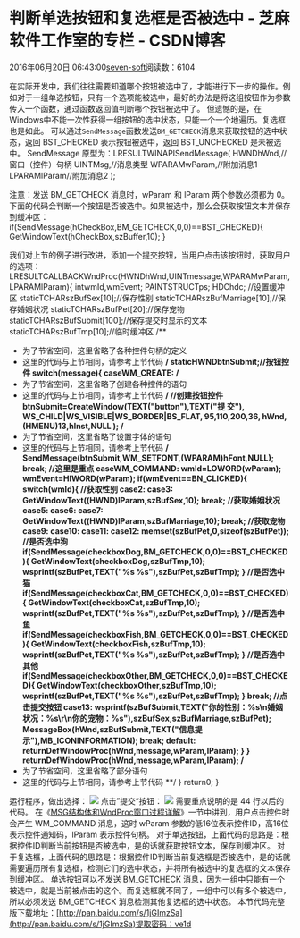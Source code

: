 
# 判断单选按钮和复选框是否被选中 -  芝麻软件工作室的专栏 - CSDN博客


2016年06月20日 06:43:00[seven-soft](https://me.csdn.net/softn)阅读数：6104


在实际开发中，我们往往需要知道哪个按钮被选中了，才能进行下一步的操作。例如对于一组单选按钮，只有一个选项能被选中，最好的办法是将这组按钮作为参数传入一个函数，通过函数返回值判断哪个按钮被选中了。
但遗憾的是，在Windows中不能一次性获得一组按钮的选中状态，只能一个一个地遍历。复选框也是如此。
可以通过`SendMessage`函数发送`BM_GETCHECK`消息来获取按钮的选中状态，返回 BST_CHECKED
 表示按钮被选中，返回 BST_UNCHECKED 是未被选中。
SendMessage 原型为：LRESULTWINAPISendMessage(
HWNDhWnd,//窗口（控件）句柄
UINTMsg,//消息类型
WPARAMwParam,//附加消息1
LPARAMlParam//附加消息2
);

注意：发送 BM_GETCHECK 消息时，wParam 和 lParam 两个参数必须都为 0。
下面的代码会判断一个按钮是否被选中。如果被选中，那么会获取按钮文本并保存到缓冲区：if(SendMessage(hCheckBox,BM_GETCHECK,0,0)==BST_CHECKED){
GetWindowText(hCheckBox,szBuffer,10);
}

我们对上节的例子进行改进，添加一个提交按钮，当用户点击该按钮时，获取用户的选项：LRESULTCALLBACKWndProc(HWNDhWnd,UINTmessage,WPARAMwParam,LPARAMlParam){
intwmId,wmEvent;
PAINTSTRUCTps;
HDChdc;
//设置缓冲区
staticTCHARszBufSex[10];//保存性别
staticTCHARszBufMarriage[10];//保存婚姻状况
staticTCHARszBufPet[20];//保存宠物
staticTCHARszBufSubmit[100];//保存提交时显示的文本
staticTCHARszBufTmp[10];//临时缓冲区
/**
* 为了节省空间，这里省略了各种控件句柄的定义
* 这里的代码与上节相同，请参考上节代码
**/
staticHWNDbtnSubmit;//按钮控件
switch(message){
caseWM_CREATE:
/**
* 为了节省空间，这里省略了创建各种控件的语句
* 这里的代码与上节相同，请参考上节代码
**/
//创建按钮控件
btnSubmit=CreateWindow(TEXT("button"),TEXT("提 交"),
WS_CHILD|WS_VISIBLE|WS_BORDER|BS_FLAT,
95,110,200,36,
hWnd,(HMENU)13,hInst,NULL
);
/**
* 为了节省空间，这里省略了设置字体的语句
* 这里的代码与上节相同，请参考上节代码
**/
SendMessage(btnSubmit,WM_SETFONT,(WPARAM)hFont,NULL);
break;
//这里是重点
caseWM_COMMAND:
wmId=LOWORD(wParam);
wmEvent=HIWORD(wParam);
if(wmEvent==BN_CLICKED){
switch(wmId){
//获取性别
case2:
case3:
GetWindowText((HWND)lParam,szBufSex,10);
break;
//获取婚姻状况
case5:
case6:
case7:
GetWindowText((HWND)lParam,szBufMarriage,10);
break;
//获取宠物
case9:
case10:
case11:
case12:
memset(szBufPet,0,sizeof(szBufPet));
//是否选中狗
if(SendMessage(checkboxDog,BM_GETCHECK,0,0)==BST_CHECKED){
GetWindowText(checkboxDog,szBufTmp,10);
wsprintf(szBufPet,TEXT("%s  %s"),szBufPet,szBufTmp);
}
//是否选中猫
if(SendMessage(checkboxCat,BM_GETCHECK,0,0)==BST_CHECKED){
GetWindowText(checkboxCat,szBufTmp,10);
wsprintf(szBufPet,TEXT("%s  %s"),szBufPet,szBufTmp);
}
//是否选中鱼
if(SendMessage(checkboxFish,BM_GETCHECK,0,0)==BST_CHECKED){
GetWindowText(checkboxFish,szBufTmp,10);
wsprintf(szBufPet,TEXT("%s  %s"),szBufPet,szBufTmp);
}
//是否选中其他
if(SendMessage(checkboxOther,BM_GETCHECK,0,0)==BST_CHECKED){
GetWindowText(checkboxOther,szBufTmp,10);
wsprintf(szBufPet,TEXT("%s  %s"),szBufPet,szBufTmp);
}
break;
//点击提交按钮
case13:
wsprintf(szBufSubmit,TEXT("你的性别：%s\n婚姻状况：%s\r\n你的宠物：%s"),szBufSex,szBufMarriage,szBufPet);
MessageBox(hWnd,szBufSubmit,TEXT("信息提示"),MB_ICONINFORMATION);
break;
default:
returnDefWindowProc(hWnd,message,wParam,lParam);
}
}
returnDefWindowProc(hWnd,message,wParam,lParam);
/**
* 为了节省空间，这里省略了部分语句
* 这里的代码与上节相同，请参考上节代码
**/
}
return0;
}

运行程序，做出选择：
![](http://c.biancheng.net/cpp/uploads/allimg/150815/1-150Q516223R14.png)
点击”提交“按钮：
![](http://c.biancheng.net/cpp/uploads/allimg/150815/1-150Q5162313121.png)
需要重点说明的是 44 行以后的代码。
在《[MSG结构体和WndProc窗口过程详解](http://c.biancheng.net/cpp/html/2960.html)》一节中讲到，用户点击控件时会产生 WM_COMMAND
 消息，这时 wParam 参数的低16位表示控件ID，高16位表示控件通知码，lParam 表示控件句柄。
对于单选按钮，上面代码的思路是：根据控件ID判断当前按钮是否被选中，是的话就获取按钮文本，保存到缓冲区。
对于复选框，上面代码的思路是：根据控件ID判断当前复选框是否被选中，是的话就需要遍历所有复选框，检测它们的选中状态，并将所有被选中的复选框的文本保存到缓冲区。
单选按钮可以不发送 BM_GETCHECK 消息，因为一组中只能有一个被选中，就是当前被点击的这个。而复选框就不同了，一组中可以有多个被选中，所以必须发送 BM_GETCHECK 消息检测其他复选框的选中状态。
本节代码完整版下载地址：[http://pan.baidu.com/s/1jGImzSa](http://pan.baidu.com/s/1jGImzSa)提取密码：ve1d

